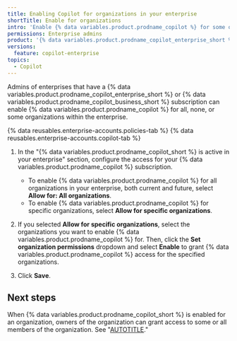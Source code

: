 ```yaml
---
title: Enabling Copilot for organizations in your enterprise
shortTitle: Enable for organizations
intro: 'Enable {% data variables.product.prodname_copilot %} for some or all of the organizations in your enterprise.'
permissions: Enterprise admins
product: '{% data variables.product.prodname_copilot_enterprise_short %} or {% data variables.product.prodname_copilot_business_short %}'
versions:
  feature: copilot-enterprise
topics:
  - Copilot
---
```


Admins of enterprises that have a {% data variables.product.prodname_copilot_enterprise_short %} or {% data variables.product.prodname_copilot_business_short %} subscription can enable {% data variables.product.prodname_copilot %} for all, none, or some organizations within the enterprise.

{% data reusables.enterprise-accounts.policies-tab %}
{% data reusables.enterprise-accounts.copilot-tab %}
1. In the "{% data variables.product.prodname_copilot_short %} is active in your enterprise" section, configure the access for your {% data variables.product.prodname_copilot %} subscription.
    * To enable {% data variables.product.prodname_copilot %} for all organizations in your enterprise, both current and future, select **Allow for: All organizations**.
    * To enable {% data variables.product.prodname_copilot %} for specific organizations, select **Allow for specific organizations**.

1. If you selected **Allow for specific organizations**, select the organizations you want to enable {% data variables.product.prodname_copilot %} for. Then, click the **Set organization permissions** dropdown and select **Enable** to grant {% data variables.product.prodname_copilot %} access for the specified organizations.

1. Click **Save**.

## Next steps

When {% data variables.product.prodname_copilot_short %} is enabled for an organization, owners of the organization can grant access to some or all members of the organization. See "[AUTOTITLE](/copilot/managing-github-copilot-in-your-organization/managing-access-for-copilot-business-in-your-organization)."
